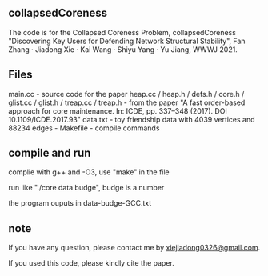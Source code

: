 ## collapsedCoreness

The code is for the Collapsed Coreness Problem, collapsedCoreness "Discovering Key Users for Defending Network Structural Stability", Fan Zhang · Jiadong Xie · Kai Wang · Shiyu Yang · Yu Jiang, WWWJ 2021.

## Files

main.cc - source code for the paper
heap.cc / heap.h / defs.h / core.h / glist.cc / glist.h / treap.cc / treap.h - from the paper "A fast order-based approach for core maintenance. In: ICDE, pp. 337–348 (2017). DOI 10.1109/ICDE.2017.93"
data.txt - toy friendship data with 4039 vertices and 88234 edges - 
Makefile - compile commands

## compile and run

complie with g++ and -O3, use "make" in the file

run like "./core data budge", budge is a number

the program ouputs in data-budge-GCC.txt

## note

If you have any question, please contact me by xiejiadong0326@gmail.com.

If you used this code, please kindly cite the paper.